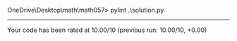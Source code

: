 OneDrive\Desktop\math\math057> pylint .\solution.py

--------------------------------------------------------------------
Your code has been rated at 10.00/10 (previous run: 10.00/10, +0.00)